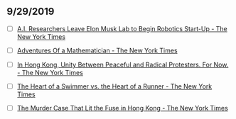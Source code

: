 ## 9/29/2019

- [ ] [A.I. Researchers Leave Elon Musk Lab to Begin Robotics Start-Up - The New York Times](https://www.nytimes.com/2017/11/06/technology/artificial-intelligence-start-up.html)

- [ ] [Adventures Of a Mathematician - The New York Times](https://www.nytimes.com/1976/05/09/archives/adventures-of-a-mathematician-the-man-who-invented-the-hbomb.html)

- [ ] [In Hong Kong, Unity Between Peaceful and Radical Protesters. For Now. - The New York Times](https://www.nytimes.com/2019/09/27/world/asia/hong-kong-protests-violence.html?smid=nytcore-ios-share)

- [ ] [The Heart of a Swimmer vs. the Heart of a Runner - The New York Times](https://www.nytimes.com/2019/04/03/well/move/heart-health-swimming-running-exercise.html?mc=contentTWdom&ad-keywords=auddevgate)

- [ ] [The Murder Case That Lit the Fuse in Hong Kong - The New York Times](https://www.nytimes.com/2019/06/15/world/asia/hong-kong-murder-taiwan-extradition.html)
